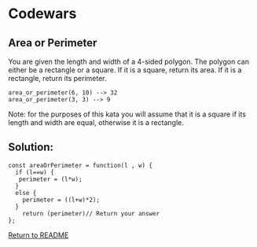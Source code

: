 # Codewars

## Area or Perimeter

You are given the length and width of a 4-sided polygon. The polygon can either be a rectangle or a square.
If it is a square, return its area. If it is a rectangle, return its perimeter.

```
area_or_perimeter(6, 10) --> 32
area_or_perimeter(3, 3) --> 9
```
Note: for the purposes of this kata you will assume that it is a square if its length and width are equal, otherwise it is a rectangle.

## Solution:
```
const areaOrPerimeter = function(l , w) {
  if (l==w) {
   perimeter = (l*w);
  }
  else {
    perimeter = ((l+w)*2);
  }
    return (perimeter)// Return your answer
};
```
[Return to README](/README.md)